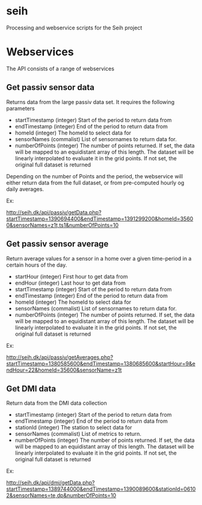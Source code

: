 seih
====

Processing and webservice scripts for the Seih project

Webservices
===========
The API consists of a range of webservices

Get passiv sensor data
----------------------

Returns data from the large passiv data set. It requires the following parameters

 * startTimestamp (integer) Start of the period to return data from
 * endTimestamp (integer) End of the period to return data from
 * homeId (integer) The homeId to select data for
 * sensorNames (commalist) List of sensornames to return data for.
 * numberOfPoints (integer) The number of points returned. If set, the data will be mapped to an equidistant array of this length. The dataset will be linearly interpolated to evaluate it in the grid points. If not set, the original full dataset is returned

Depending on the number of Points and the period, the webservice will either return data from the full dataset, or from pre-computed hourly og daily averages.

Ex:

 http://seih.dk/api/passiv/getData.php?startTimestamp=1390694400&endTimestamp=1391299200&homeId=35600&sensorNames=z1t,ts1&numberOfPoints=10

Get passiv sensor average
-------------------------

Return average values for a sensor in a home over a given time-period in a certain hours of the day.

 * startHour (integer) First hour to get data from
 * endHour (integer) Last hour to get data from
 * startTimestamp (integer) Start of the period to return data from
 * endTimestamp (integer) End of the period to return data from
 * homeId (integer) The homeId to select data for
 * sensorNames (commalist) List of sensornames to return data for.
 * numberOfPoints (integer) The number of points returned. If set, the data will be mapped to an equidistant array of this length. The dataset will be linearly interpolated to evaluate it in the grid points. If not set, the original full dataset is returned

Ex:

 http://seih.dk/api/passiv/getAverages.php?startTimestamp=1380585600&endTimestamp=1380685600&startHour=9&endHour=22&homeId=35600&sensorName=z1t

Get DMI data
------------

Return data from the DMI data collection

 * startTimestamp (integer) Start of the period to return data from
 * endTimestamp (integer) End of the period to return data from
 * stationId (integer) The station to select data for
 * sensorNames (commalist) List of metrics to return.
 * numberOfPoints (integer) The number of points returned. If set, the data will be mapped to an equidistant array of this length. The dataset will be linearly interpolated to evaluate it in the grid points. If not set, the original full dataset is returned

Ex:

 http://seih.dk/api/dmi/getData.php?startTimestamp=1389744000&endTimestamp=1390089600&stationId=06102&sensorNames=te,dp&numberOfPoints=10



